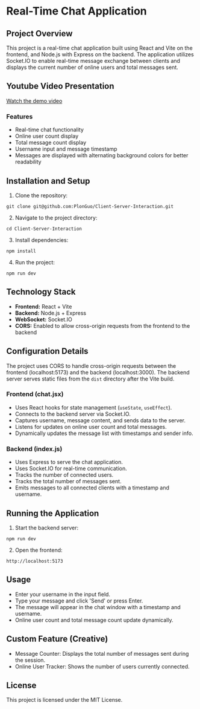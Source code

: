# Real-Time Chat Application

## Project Overview

This project is a real-time chat application built using React and Vite on the frontend, and Node.js with Express on the backend. The application utilizes Socket.IO to enable real-time message exchange between clients and displays the current number of online users and total messages sent.

## Youtube Video Presentation

[Watch the demo video](https://www.youtube.com/watch?v=05UFytvNJB8)

### Features

- Real-time chat functionality
- Online user count display
- Total message count display
- Username input and message timestamp
- Messages are displayed with alternating background colors for better readability

## Installation and Setup

1. Clone the repository:

```
git clone git@github.com:PlonGuo/Client-Server-Interaction.git
```

2. Navigate to the project directory:

```
cd Client-Server-Interaction
```

3. Install dependencies:

```
npm install
```

4. Run the project:

```
npm run dev
```

## Technology Stack

- **Frontend:** React + Vite
- **Backend:** Node.js + Express
- **WebSocket:** Socket.IO
- **CORS:** Enabled to allow cross-origin requests from the frontend to the backend

## Configuration Details

The project uses CORS to handle cross-origin requests between the frontend (localhost:5173) and the backend (localhost:3000). The backend server serves static files from the `dist` directory after the Vite build.

### Frontend (chat.jsx)

- Uses React hooks for state management (`useState`, `useEffect`).
- Connects to the backend server via Socket.IO.
- Captures username, message content, and sends data to the server.
- Listens for updates on online user count and total messages.
- Dynamically updates the message list with timestamps and sender info.

### Backend (index.js)

- Uses Express to serve the chat application.
- Uses Socket.IO for real-time communication.
- Tracks the number of connected users.
- Tracks the total number of messages sent.
- Emits messages to all connected clients with a timestamp and username.

## Running the Application

1. Start the backend server:

```
npm run dev
```

2. Open the frontend:

```
http://localhost:5173
```

## Usage

- Enter your username in the input field.
- Type your message and click 'Send' or press Enter.
- The message will appear in the chat window with a timestamp and username.
- Online user count and total message count update dynamically.

## Custom Feature (Creative)

- Message Counter: Displays the total number of messages sent during the session.
- Online User Tracker: Shows the number of users currently connected.

## License

This project is licensed under the MIT License.
